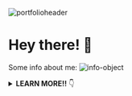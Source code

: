 ![portfolioheader](https://lh3.googleusercontent.com/pw/ACtC-3d-zOf1SA3vwwucch9Pux-QiFMEiMG_loFUDlLQvfefeAk_VxJMQ3zqVG7uSFTfCxgJjAz_59i6cL1PR9eDVMzQipbN7K-Xhd4ik--62G6MNTQ_UwAdCMxs45b2CAQQcsWfGElgFPVgRyQmwz3gpHvu=w2600-h676-no?authuser=0)

# Hey there! 👋

Some info about me: 
![info-object](https://lh3.googleusercontent.com/pw/ACtC-3fGn-KPWiUGYwSFrckbbykUgDqW03NYMvBqffkUiB1UavhgFuL1Y63BpIQsyIlJEE8iS0Utn-pz3lPrS_rbLHpxpPf3-Cahmctuaurvat7gTR8HNdVYNelI0TbtzS4TGzEAL5xsBAgurHZmbfDTUDty=w1656-h1272-no?authuser=0)


<details>
  <summary><b>LEARN MORE!!</b> 👇</summary>
  
## 🔭 I'm currently working on:
[SetPatrol](https://www.setpatrol.com/), a marketplace where people who need high-end photography and film equipment can find people who are willing to rent it out. So far I have pair-programmed with the lead developer to fix various bugs in website while gaining valuable experience developing production PHP, JavaScript, HTML & CSS code while navigating an existing codebase in Wordpress. I also recently designed, developed & styled a [double slider](https://codepen.io/ChaseOfTheCollins/pen/xxVGwae) that has a gear value and days you want to rent it and outputs an amount of money you could earn using HTML, CSS & JavaScript. 

I'm also constantly tweaking my [portfolio website](https://chasecollins.tech), a single page React app that I built from scratch and styled using [Styled-Components](https://styled-components.com/). 

## 🌱 I'm currently learning:

- [Python](https://www.python.org/)
- [PHP](https://www.php.net/)
- [Wordpress](https://wordpress.com/)
- [TypeScript](https://www.typescriptlang.org/)


## 📫 Links where you can find me:

📌 [Portfolio](https://chasecollins.tech)

📌 [Resume](https://resume.creddle.io/resume/8qf10czfrxt)

📌 [LinkedIn](https://www.linkedin.com/in/chase-collins42/)

📌 [dev.to](https://dev.to/chase42)


## 📈 My GitHub Stats:
![My github stats](https://github-readme-stats.vercel.app/api?username=Chase-42&show_icons=true&title_color=fff&icon_color=79ff97&text_color=9f9f9f&bg_color=151515)

## ⌨️ My Top Languages:
![Top Langs](https://github-readme-stats.vercel.app/api/top-langs/?username=Chase-42&layout=compact&theme=dark&show_icons=true&hide_border=true&private=true)

</details>

